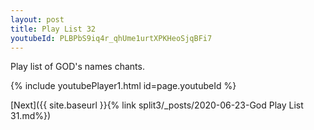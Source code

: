 ```yaml
---
layout: post
title: Play List 32
youtubeId: PLBPbS9iq4r_qhUme1urtXPKHeoSjqBFi7
---
```

 
 
Play list of GOD's names chants.
 
{% include youtubePlayer1.html id=page.youtubeId %}
 

[Next]({{ site.baseurl }}{% link  split3/_posts/2020-06-23-God Play List 31.md%})
